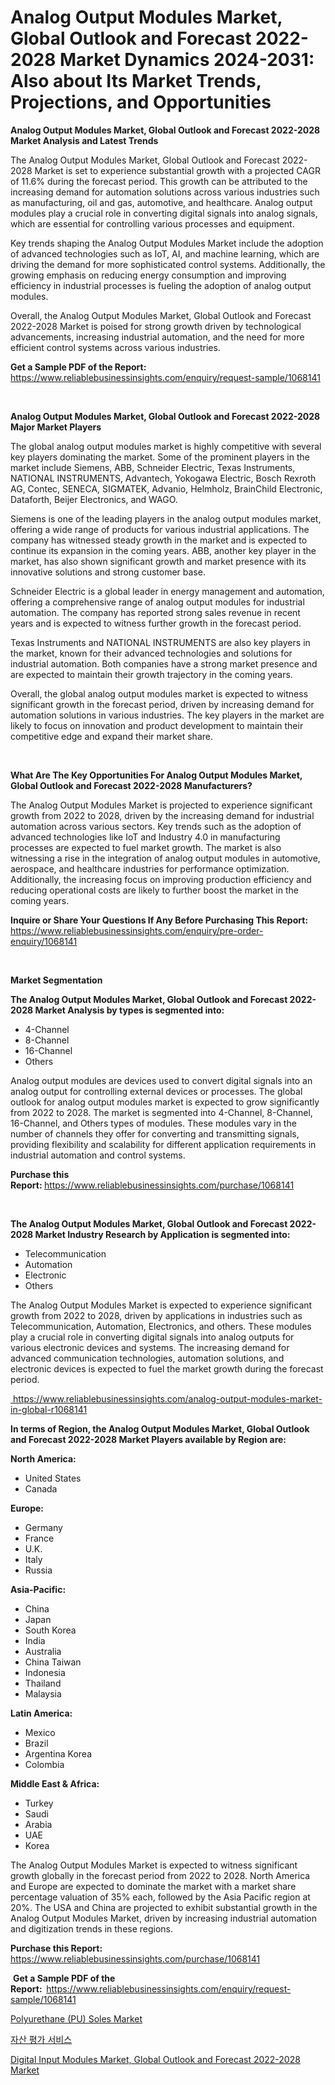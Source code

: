 <p><h1>Analog Output Modules Market, Global Outlook and Forecast 2022-2028 Market Dynamics 2024-2031: Also about Its Market Trends, Projections, and Opportunities</h1></p><p><strong>Analog Output Modules Market, Global Outlook and Forecast 2022-2028 Market Analysis and Latest Trends</strong></p>
<p><p>The Analog Output Modules Market, Global Outlook and Forecast 2022-2028 Market is set to experience substantial growth with a projected CAGR of 11.6% during the forecast period. This growth can be attributed to the increasing demand for automation solutions across various industries such as manufacturing, oil and gas, automotive, and healthcare. Analog output modules play a crucial role in converting digital signals into analog signals, which are essential for controlling various processes and equipment.</p><p>Key trends shaping the Analog Output Modules Market include the adoption of advanced technologies such as IoT, AI, and machine learning, which are driving the demand for more sophisticated control systems. Additionally, the growing emphasis on reducing energy consumption and improving efficiency in industrial processes is fueling the adoption of analog output modules.</p><p>Overall, the Analog Output Modules Market, Global Outlook and Forecast 2022-2028 Market is poised for strong growth driven by technological advancements, increasing industrial automation, and the need for more efficient control systems across various industries.</p></p>
<p><strong>Get a Sample PDF of the Report:&nbsp;</strong> <a href="https://www.reliablebusinessinsights.com/enquiry/request-sample/1068141">https://www.reliablebusinessinsights.com/enquiry/request-sample/1068141</a></p>
<p>&nbsp;</p>
<p><strong>Analog Output Modules Market, Global Outlook and Forecast 2022-2028 Major Market Players</strong></p>
<p><p>The global analog output modules market is highly competitive with several key players dominating the market. Some of the prominent players in the market include Siemens, ABB, Schneider Electric, Texas Instruments, NATIONAL INSTRUMENTS, Advantech, Yokogawa Electric, Bosch Rexroth AG, Contec, SENECA, SIGMATEK, Advanio, Helmholz, BrainChild Electronic, Dataforth, Beijer Electronics, and WAGO.</p><p>Siemens is one of the leading players in the analog output modules market, offering a wide range of products for various industrial applications. The company has witnessed steady growth in the market and is expected to continue its expansion in the coming years. ABB, another key player in the market, has also shown significant growth and market presence with its innovative solutions and strong customer base.</p><p>Schneider Electric is a global leader in energy management and automation, offering a comprehensive range of analog output modules for industrial automation. The company has reported strong sales revenue in recent years and is expected to witness further growth in the forecast period.</p><p>Texas Instruments and NATIONAL INSTRUMENTS are also key players in the market, known for their advanced technologies and solutions for industrial automation. Both companies have a strong market presence and are expected to maintain their growth trajectory in the coming years.</p><p>Overall, the global analog output modules market is expected to witness significant growth in the forecast period, driven by increasing demand for automation solutions in various industries. The key players in the market are likely to focus on innovation and product development to maintain their competitive edge and expand their market share.</p></p>
<p>&nbsp;</p>
<p><strong>What Are The Key Opportunities For Analog Output Modules Market, Global Outlook and Forecast 2022-2028 Manufacturers?</strong></p>
<p><p>The Analog Output Modules Market is projected to experience significant growth from 2022 to 2028, driven by the increasing demand for industrial automation across various sectors. Key trends such as the adoption of advanced technologies like IoT and Industry 4.0 in manufacturing processes are expected to fuel market growth. The market is also witnessing a rise in the integration of analog output modules in automotive, aerospace, and healthcare industries for performance optimization. Additionally, the increasing focus on improving production efficiency and reducing operational costs are likely to further boost the market in the coming years.</p></p>
<p><strong>Inquire or Share Your Questions If Any Before Purchasing This Report:</strong> <a href="https://www.reliablebusinessinsights.com/enquiry/pre-order-enquiry/1068141">https://www.reliablebusinessinsights.com/enquiry/pre-order-enquiry/1068141</a></p>
<p>&nbsp;</p>
<p><strong>Market Segmentation</strong></p>
<p><strong>The Analog Output Modules Market, Global Outlook and Forecast 2022-2028 Market Analysis by types is segmented into:</strong></p>
<p><ul><li>4-Channel</li><li>8-Channel</li><li>16-Channel</li><li>Others</li></ul></p>
<p><p>Analog output modules are devices used to convert digital signals into an analog output for controlling external devices or processes. The global outlook for analog output modules market is expected to grow significantly from 2022 to 2028. The market is segmented into 4-Channel, 8-Channel, 16-Channel, and Others types of modules. These modules vary in the number of channels they offer for converting and transmitting signals, providing flexibility and scalability for different application requirements in industrial automation and control systems.</p></p>
<p><strong>Purchase this Report:&nbsp;</strong><a href="https://www.reliablebusinessinsights.com/purchase/1068141">https://www.reliablebusinessinsights.com/purchase/1068141</a></p>
<p>&nbsp;</p>
<p><strong>The Analog Output Modules Market, Global Outlook and Forecast 2022-2028 Market Industry Research by Application is segmented into:</strong></p>
<p><ul><li>Telecommunication</li><li>Automation</li><li>Electronic</li><li>Others</li></ul></p>
<p><p>The Analog Output Modules Market is expected to experience significant growth from 2022 to 2028, driven by applications in industries such as Telecommunication, Automation, Electronics, and others. These modules play a crucial role in converting digital signals into analog outputs for various electronic devices and systems. The increasing demand for advanced communication technologies, automation solutions, and electronic devices is expected to fuel the market growth during the forecast period.</p></p>
<p><a href="https://www.reliablebusinessinsights.com/analog-output-modules-market-in-global-r1068141">&nbsp;https://www.reliablebusinessinsights.com/analog-output-modules-market-in-global-r1068141</a></p>
<p><strong>In terms of Region, the Analog Output Modules Market, Global Outlook and Forecast 2022-2028 Market Players available by Region are:</strong></p>
<p>
    <p> <strong> North America: </strong>
        <ul>
            <li>United States</li>
            <li>Canada</li>
        </ul>
        </p> 
    <p> <strong> Europe: </strong>
        <ul>
            <li>Germany</li>
            <li>France</li>
            <li>U.K.</li>
            <li>Italy</li>
            <li>Russia</li>
        </ul>
        </p> 
    <p> <strong> Asia-Pacific: </strong>
        <ul>
            <li>China</li>
            <li>Japan</li>
            <li>South Korea</li>
            <li>India</li>
            <li>Australia</li>
            <li>China Taiwan</li>
            <li>Indonesia</li>
            <li>Thailand</li>
            <li>Malaysia</li>
        </ul>
        </p> 
    <p> <strong> Latin America: </strong>
        <ul>
            <li>Mexico</li>
            <li>Brazil</li>
            <li>Argentina Korea</li>
            <li>Colombia</li>
        </ul>
        </p> 
    <p> <strong> Middle East & Africa: </strong>
        <ul>
            <li>Turkey</li>
            <li>Saudi</li>
            <li>Arabia</li>
            <li>UAE</li>
            <li>Korea</li>
        </ul>
    </p>
    </p>
<p><p>The Analog Output Modules Market is expected to witness significant growth globally in the forecast period from 2022 to 2028. North America and Europe are expected to dominate the market with a market share percentage valuation of 35% each, followed by the Asia Pacific region at 20%. The USA and China are projected to exhibit substantial growth in the Analog Output Modules Market, driven by increasing industrial automation and digitization trends in these regions.</p></p>
<p><strong>Purchase this Report: </strong><a href="https://www.reliablebusinessinsights.com/purchase/1068141">https://www.reliablebusinessinsights.com/purchase/1068141</a></p>
<p>&nbsp;<strong>Get a Sample PDF of the Report:&nbsp;&nbsp;</strong><a href="https://www.reliablebusinessinsights.com/enquiry/request-sample/1068141">https://www.reliablebusinessinsights.com/enquiry/request-sample/1068141</a></p>
<p><strong></strong></p>
<p><p><a href="https://issuu.com/reportprime-2/docs/polyurethane-pu-soles-market-size-2030.pptx">Polyurethane (PU) Soles Market</a></p><p><a href="https://github.com/mpodehpw07370073/Market-Research-Report-List-2/blob/main/706898080255.md">자산 평가 서비스</a></p><p><a href="https://github.com/FassouRP/Market-Research-Report-List-4/blob/main/digital-input-modules-market-global-outlook-and-forecast-2022-2028-market.md">Digital Input Modules Market, Global Outlook and Forecast 2022-2028 Market</a></p></p>